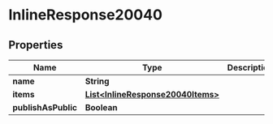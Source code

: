

# InlineResponse20040

## Properties

Name | Type | Description | Notes
------------ | ------------- | ------------- | -------------
**name** | **String** |  | 
**items** | [**List&lt;InlineResponse20040Items&gt;**](InlineResponse20040Items.md) |  | 
**publishAsPublic** | **Boolean** |  | 



